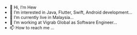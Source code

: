 - 👋 Hi, I’m Hew
- 👀 I’m interested in Java, Flutter, Swift, Android development...
- 🌱 I’m currently live in Malaysia...
- 💞️ I’m working at Vigrab Global as Software Engineer...
- 📫 How to reach me ...

<!---
cheehau7/cheehau7 is a ✨ special ✨ repository because its `README.md` (this file) appears on your GitHub profile.
You can click the Preview link to take a look at your changes.
--->
